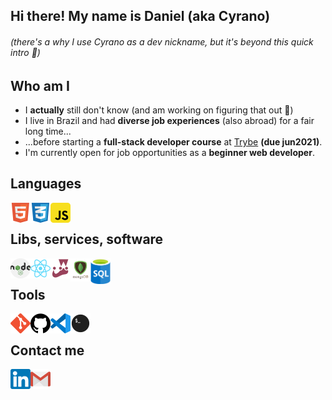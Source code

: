 ## Hi there! My name is Daniel (aka Cyrano)
###### (there's a why I use Cyrano as a dev nickname, but it's beyond this quick intro 🙂)

## Who am I

- I **actually** still don't know (and am working on figuring that out 🌙)
- I live in Brazil and had **diverse job experiences** (also abroad) for a fair long time...
- ...before starting a **full-stack developer course** at [Trybe](https://www.betrybe.com/) **(due jun2021)**.
- I'm currently open for job opportunities as a **beginner web developer**.

## Languages
  <img align="left" alt="HTML5" width="32px" src="./icons/html5.png" />
  <img align="left" alt="CSS3" width="32px" src="./icons/css3.png" />
  <img align="left" alt="JavaScript" width="32px" src="./icons/javascript.png" />
<br />

## Libs, services, software
  <img align="left" alt="nodejs" width="32px" src="./icons/nodejs.png" />
  <img align="left" alt="React" width="32px" src="./icons/react.png" />
  <img align="left" alt="Jest" width="32px" src="./icons/jest.png" />
  <img align="left" alt="mongodb" width="32px" src="./icons/mongodb.png" />
  <img align="left" alt="sql" width="32px" src="./icons/sql.png" />
<br/>

## Tools
  <img align="left" alt="Git" width="32px" src="./icons/git.png" />
  <img align="left" alt="GitHub" width="32px" src="./icons/github.png" />
  <img align="left" alt="Visual Studio Code" width="32px" src="./icons/vscode.png" />
  <img align="left" alt="Terminal" width="32px" src="./icons/terminal.png" />
<br/>

## Contact me
[<img align="left" alt="linkedIn" width="32px" src="./icons/linkedin.png" />](https://www.linkedin.com/in/danielmadsenmelo)
[<img align="left" alt="email" width="32px" src="./icons/gmail.png" />](mailto:cyrano@cyranowebdev.com)
